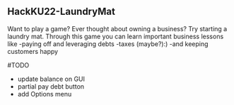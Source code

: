 ## HackKU22-LaundryMat
Want to play a game? Ever thought about owning a business?
Try starting a laundry mat.
Through this game you can learn important business lessons like
-paying off and leveraging debts
-taxes (maybe?):)
-and keeping customers happy


#TODO
- update balance on GUI
- partial pay debt button
- add Options menu